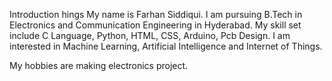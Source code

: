 Introduction
hings
My name is Farhan Siddiqui. I am pursuing B.Tech in Electronics and Communication Engineering in Hyderabad.
My skill set include C Language, Python, HTML, CSS, Arduino, Pcb Design.
I am interested in Machine Learning, Artificial Intelligence and Internet of Things.

My hobbies are making electronics project.
